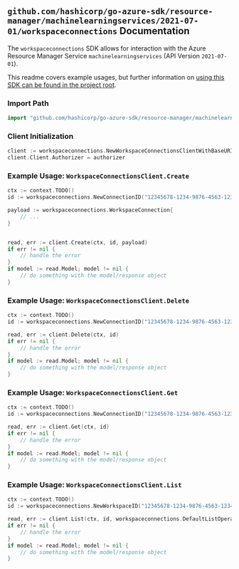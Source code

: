 
## `github.com/hashicorp/go-azure-sdk/resource-manager/machinelearningservices/2021-07-01/workspaceconnections` Documentation

The `workspaceconnections` SDK allows for interaction with the Azure Resource Manager Service `machinelearningservices` (API Version `2021-07-01`).

This readme covers example usages, but further information on [using this SDK can be found in the project root](https://github.com/hashicorp/go-azure-sdk/tree/main/docs).

### Import Path

```go
import "github.com/hashicorp/go-azure-sdk/resource-manager/machinelearningservices/2021-07-01/workspaceconnections"
```


### Client Initialization

```go
client := workspaceconnections.NewWorkspaceConnectionsClientWithBaseURI("https://management.azure.com")
client.Client.Authorizer = authorizer
```


### Example Usage: `WorkspaceConnectionsClient.Create`

```go
ctx := context.TODO()
id := workspaceconnections.NewConnectionID("12345678-1234-9876-4563-123456789012", "example-resource-group", "workspaceValue", "connectionValue")

payload := workspaceconnections.WorkspaceConnection{
	// ...
}


read, err := client.Create(ctx, id, payload)
if err != nil {
	// handle the error
}
if model := read.Model; model != nil {
	// do something with the model/response object
}
```


### Example Usage: `WorkspaceConnectionsClient.Delete`

```go
ctx := context.TODO()
id := workspaceconnections.NewConnectionID("12345678-1234-9876-4563-123456789012", "example-resource-group", "workspaceValue", "connectionValue")

read, err := client.Delete(ctx, id)
if err != nil {
	// handle the error
}
if model := read.Model; model != nil {
	// do something with the model/response object
}
```


### Example Usage: `WorkspaceConnectionsClient.Get`

```go
ctx := context.TODO()
id := workspaceconnections.NewConnectionID("12345678-1234-9876-4563-123456789012", "example-resource-group", "workspaceValue", "connectionValue")

read, err := client.Get(ctx, id)
if err != nil {
	// handle the error
}
if model := read.Model; model != nil {
	// do something with the model/response object
}
```


### Example Usage: `WorkspaceConnectionsClient.List`

```go
ctx := context.TODO()
id := workspaceconnections.NewWorkspaceID("12345678-1234-9876-4563-123456789012", "example-resource-group", "workspaceValue")

read, err := client.List(ctx, id, workspaceconnections.DefaultListOperationOptions())
if err != nil {
	// handle the error
}
if model := read.Model; model != nil {
	// do something with the model/response object
}
```
